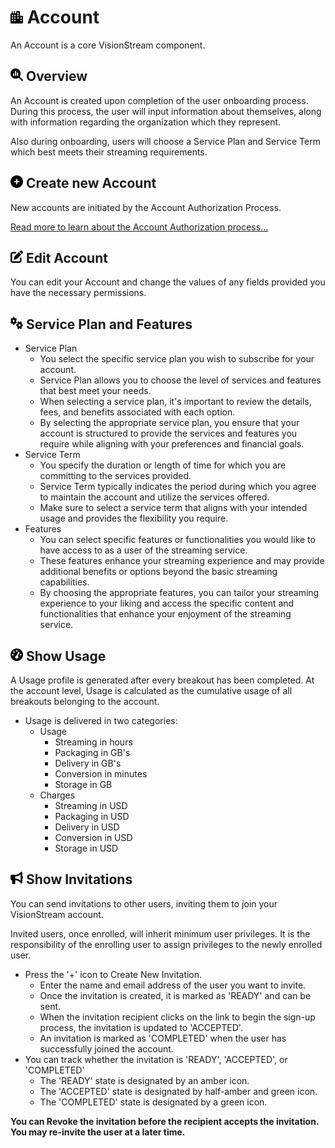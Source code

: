 # <img src="https://raw.githubusercontent.com/vishaldhole173/pro-stream-documentation/main/fontawesome/svgs/solid/city.svg" width="20" height="20"> Account

An Account is a core VisionStream component.

## <img src="https://raw.githubusercontent.com/vishaldhole173/pro-stream-documentation/main/fontawesome/svgs/solid/magnifying-glass-chart.svg" width="20" height="20">  Overview

An Account is created upon completion of the user onboarding process. During this process, the user will input information about themselves, along with information regarding the organization which they represent.

Also during onboarding, users will choose a Service Plan and Service Term which best meets their streaming requirements.

## <img src="https://raw.githubusercontent.com/vishaldhole173/pro-stream-documentation/main/fontawesome/svgs/solid/circle-plus.svg" width="20" height="20">  Create new Account

New accounts are initiated by the Account Authorization Process.

[Read more to learn about the Account Authorization process...](../../Portal/Authorization/authorization.md)

## <img src="https://raw.githubusercontent.com/vishaldhole173/pro-stream-documentation/main/fontawesome/svgs/solid/pen-to-square.svg" width="20" height="20">   Edit Account

You can edit your Account and change the values of any fields provided you have the necessary permissions.

## <img src="https://raw.githubusercontent.com/vishaldhole173/pro-stream-documentation/main/fontawesome/svgs/solid/gears.svg" width="20" height="20">  Service Plan and Features

* Service Plan
  - You select the specific service plan you wish to subscribe for your account.
  - Service Plan allows you to choose the level of services and features that best meet your needs.
  - When selecting a service plan, it's important to review the details, fees, and benefits associated with each option.
  - By selecting the appropriate service plan, you ensure that your account is structured to provide the services and features you require while aligning with your preferences and financial goals.
* Service Term
  - You specify the duration or length of time for which you are committing to the services provided.
  - Service Term typically indicates the period during which you agree to maintain the account and utilize the services offered.
  - Make sure to select a service term that aligns with your intended usage and provides the flexibility you require.
* Features
  - You can select specific features or functionalities you would like to have access to as a user of the streaming service.
  -  These features enhance your streaming experience and may provide additional benefits or options beyond the basic streaming capabilities.
  - By choosing the appropriate features, you can tailor your streaming experience to your liking and access the specific content and functionalities that enhance your enjoyment of the streaming service.

## <img src="https://raw.githubusercontent.com/vishaldhole173/pro-stream-documentation/main/fontawesome/svgs/solid/gauge-high.svg" width="20" height="20">  Show Usage

A Usage profile is generated after every breakout has been completed. At the account level, Usage is calculated as the cumulative usage of all breakouts belonging to the account.

* Usage is delivered in two categories:
  - Usage
    - Streaming in hours
    - Packaging in GB's
    - Delivery in GB's
    - Conversion in minutes
    - Storage in GB
  - Charges
    - Streaming in USD
    - Packaging in USD
    - Delivery in USD
    - Conversion in USD
    - Storage in USD

## <img src="https://raw.githubusercontent.com/vishaldhole173/pro-stream-documentation/main/fontawesome/svgs/solid/bullhorn.svg" width="20" height="20">  Show Invitations

You can send invitations to other users, inviting them to join your VisionStream account.

Invited users, once enrolled, will inherit minimum user privileges. It is the responsibility of the enrolling user to assign privileges to the newly enrolled user.

* Press the '+' icon to Create New Invitation.
  - Enter the name and email address of the user you want to invite.
  - Once the invitation is created, it is marked as 'READY' and can be sent. 
  - When the invitation recipient clicks on the link to begin the sign-up process, the invitation is updated to 'ACCEPTED'.
  - An invitation is marked as 'COMPLETED' when the user has successfully joined the account.
* You can track whether the invitation is 'READY', 'ACCEPTED', or 'COMPLETED'
  - The 'READY' state is designated by an amber icon.
  - The 'ACCEPTED' state is designated by half-amber and green icon.
  - The 'COMPLETED' state is designated by a green icon.

**You can Revoke the invitation before the recipient accepts the invitation. You may re-invite the user at a later time.**
